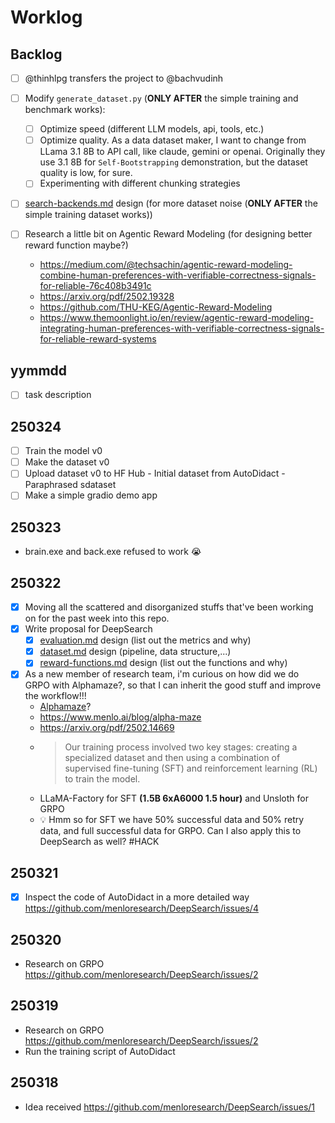 # Worklog

## Backlog

- [ ] @thinhlpg transfers the project to @bachvudinh
- [ ] Modify `generate_dataset.py` (**ONLY AFTER** the simple training and benchmark works):
    - [ ] Optimize speed (different LLM models, api, tools, etc.)
    - [ ] Optimize quality. As a data dataset maker, I want to change from LLama 3.1 8B to API call, like claude, gemini or openai. Originally they use 3.1 8B for `Self-Bootstrapping` demonstration, but the dataset quality is low, for sure.
    - [ ] Experimenting with different chunking strategies
- [ ] [search-backends.md](search-backends.md) design (for more dataset noise (**ONLY AFTER** the simple training dataset works))

- [ ] Research a little bit on Agentic Reward Modeling (for designing better reward function maybe?)
    - <https://medium.com/@techsachin/agentic-reward-modeling-combine-human-preferences-with-verifiable-correctness-signals-for-reliable-76c408b3491c>
    - <https://arxiv.org/pdf/2502.19328>
    - <https://github.com/THU-KEG/Agentic-Reward-Modeling>
    - <https://www.themoonlight.io/en/review/agentic-reward-modeling-integrating-human-preferences-with-verifiable-correctness-signals-for-reliable-reward-systems>

## yymmdd

- [ ] task description

## 250324

- [ ] Train the model v0
- [ ] Make the dataset v0
- [ ] Upload dataset v0 to HF Hub
      - Initial dataset from AutoDidact
      - Paraphrased sdataset
- [ ] Make a simple gradio demo app

## 250323

- brain.exe and back.exe refused to work 😭

## 250322

- [x] Moving all the scattered and disorganized stuffs that've been working on for the past week into this repo.
- [x] Write  proposal for DeepSearch
    - [x] [evaluation.md](evaluation.md) design (list out the metrics and why)
    - [x] [dataset.md](dataset.md) design (pipeline, data structure,...)
    - [x] [reward-functions.md](reward-functions.md) design (list out the functions and why)
- [x] As a new member of research team, i'm curious on how did we do GRPO with Alphamaze?, so that I can inherit the good stuff and improve the workflow!!!
    - [Alphamaze](https://github.com/menloresearch/visual-thinker)?
    - <https://www.menlo.ai/blog/alpha-maze>
    - <https://arxiv.org/pdf/2502.14669>
    - > Our training process involved two key stages: creating a specialized dataset and then using a combination of supervised fine-tuning (SFT) and reinforcement learning (RL) to train the model.
    - LLaMA-Factory for SFT **(1.5B 6xA6000 1.5 hour)** and Unsloth for GRPO
    - 💡 Hmm so for SFT we have 50% successful data and 50% retry data, and full successful data for GRPO. Can I also apply this to DeepSearch as well? #HACK

## 250321

- [x] Inspect the code of AutoDidact in a more detailed way <https://github.com/menloresearch/DeepSearch/issues/4>

## 250320

- Research on GRPO <https://github.com/menloresearch/DeepSearch/issues/2>

## 250319

- Research on GRPO <https://github.com/menloresearch/DeepSearch/issues/2>
- Run the training script of AutoDidact

## 250318

- Idea received <https://github.com/menloresearch/DeepSearch/issues/1>
